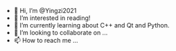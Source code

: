 - 👋 Hi, I’m @Yingzi2021
- 👀 I’m interested in reading!
- 🌱 I’m currently learning about C++ and Qt and Python.
- 💞️ I’m looking to collaborate on ...
- 📫 How to reach me ...

<!---
Yingzi2021/Yingzi2021 is a ✨ special ✨ repository because its `README.md` (this file) appears on your GitHub profile.
You can click the Preview link to take a look at your changes.
--->
